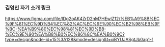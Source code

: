 ### 김영인 자기 소개 링크

https://www.figma.com/file/lDg2oAK4ZrD2nM7HEwlZ12/%EB%A9%8B%EC%9F%81%EC%9D%B4%EC%82%AC%EC%9E%90%EC%B2%98%EB%9F%BC-%EA%B9%80%EC%98%81%EC%9D%B8-%EC%9E%90%EA%B8%B0%EC%86%8C%EA%B0%9C?type=design&node-id=15%3A128&mode=design&t=xiBYUJASgtJb0ap1-1
